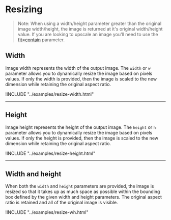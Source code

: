 # Resizing

> Note: When using a width/height parameter greater than the original image width/height, the image is returned at it's original width/height value. If you are looking to upscale an image you'll need to use the [fit=contain](fit-contain.md) parameter.

## Width

Image width represents the width of the output image. The `width` or `w` parameter allows you to dynamically resize the image based on pixels values. If only the width is provided, then the image is scaled to the new dimension while retaining the original aspect ratio.

!INCLUDE "../examples/resize-width.html"

---

## Height

Image height represents the height of the output image. The `height` or `h` parameter allows you to dynamically resize the image based on pixels values. If only the height is provided, then the image is scaled to the new dimension while retaining the original aspect ratio.

!INCLUDE "../examples/resize-height.html"

---

## Width and height

When both the `width` and `height` parameters are provided, the image is resized so that it takes up as much space as possible within the bounding box defined by the given width and height parameters. The original aspect ratio is retained and all of the original image is visible.

!INCLUDE "../examples/resize-wh.html"
